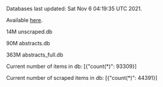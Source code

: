 Databases last updated: Sat Nov  6 04:19:35 UTC 2021. 

Available [here](https://github.com/cbeauhilton/ash-db/releases).

14M	unscraped.db

90M	abstracts.db

363M	abstracts_full.db

Current number of items in db:
[{"count(*)": 93309}]

Current number of scraped items in db:
[{"count(*)": 44391}]

